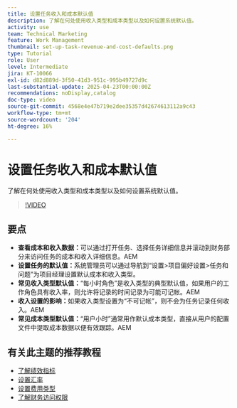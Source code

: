 ```yaml
---
title: 设置任务收入和成本默认值
description: 了解在何处使用收入类型和成本类型以及如何设置系统默认值。
activity: use
team: Technical Marketing
feature: Work Management
thumbnail: set-up-task-revenue-and-cost-defaults.png
type: Tutorial
role: User
level: Intermediate
jira: KT-10066
exl-id: d82d889d-3f50-41d3-951c-995b49727d9c
last-substantial-update: 2025-04-23T00:00:00Z
recommendations: noDisplay,catalog
doc-type: video
source-git-commit: 4568e4e47b719e2dee35357d42674613112a9c43
workflow-type: tm+mt
source-wordcount: '204'
ht-degree: 16%

---
```



# 设置任务收入和成本默认值

了解在何处使用收入类型和成本类型以及如何设置系统默认值。

>[!VIDEO](https://video.tv.adobe.com/v/3457685/?quality=12&learn=on&enablevpops)

## 要点

* **查看成本和收入数据：**&#x200B;可以通过打开任务、选择任务详细信息并滚动到财务部分来访问任务的成本和收入详细信息。&#x200B;AEM
* **设置任务的默认值：**&#x200B;系统管理员可以通过导航到“设置>项目偏好设置>任务和问题”为项目经理设置默认成本和收入类型&#x200B;。
* **常见收入类型默认值：**“每小时角色”是收入类型的典型默认值，如果用户的工作角色具有收入率，则允许将记录的时间记录为可能可记帐。&#x200B;AEM
* **收入设置的影响：**&#x200B;如果收入类型设置为“不可记帐”，则不会为任务记录任何收入。&#x200B;AEM
* **常见成本类型默认值：**“用户小时”通常用作默认成本类型，直接从用户的配置文件中提取成本数据以便有效跟踪。&#x200B;AEM


## 有关此主题的推荐教程

* [了解绩效指标](/help/manage-work/project-finances/understand-performance-metrics.md)
* [设置汇率](/help/manage-work/project-finances/set-up-exchange-rates.md)
* [设置费用类型](/help/manage-work/project-finances/set-up-expense-types.md)
* [了解财务访问权限](/help/manage-work/project-finances/understand-financial-access.md)
